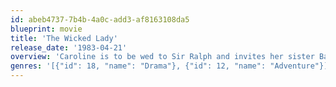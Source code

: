 ```yaml
---
id: abeb4737-7b4b-4a0c-add3-af8163108da5
blueprint: movie
title: 'The Wicked Lady'
release_date: '1983-04-21'
overview: 'Caroline is to be wed to Sir Ralph and invites her sister Barbara to be her bridesmaid. Barbara seduces Ralph, however, and she becomes the new Lady, but despite her new wealthy situation, she gets bored and turns to highway robbery for thrills. While on the road she meets a famous highwayman, and they continue as a team, but some people begin suspecting her identity, and she risks death if she continues her nefarious activities.'
genres: '[{"id": 18, "name": "Drama"}, {"id": 12, "name": "Adventure"}]'
---
```


